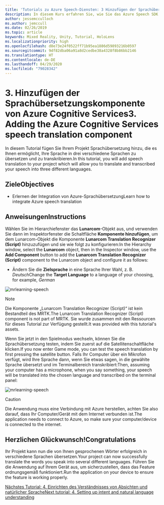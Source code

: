 ```yaml
---
title: 'Tutorials zu Azure Speech-Diensten: 3 Hinzufügen der Sprachübersetzungskomponente von Azure Cognitive Services'
description: In diesem Kurs erfahren Sie, wie Sie das Azure Speech SDK in einer Mixed Reality-Anwendung implementieren.
author: jessemcculloch
ms.author: jemccull
ms.date: 02/26/2019
ms.topic: article
keywords: Mixed Reality, Unity, Tutorial, HoloLens
ms.localizationpriority: high
ms.openlocfilehash: d8e73e24f0522ff71b95ea1886d59893216b0597
ms.sourcegitcommit: 9df82dba06a91a8d2cedbe38a4328f8b86bb2146
ms.translationtype: HT
ms.contentlocale: de-DE
ms.lasthandoff: 04/29/2020
ms.locfileid: "79028342"
---
```

# <a name="3-adding-the-azure-cognitive-services-speech-translation-component"></a><span data-ttu-id="a97b5-105">3. Hinzufügen der Sprachübersetzungskomponente von Azure Cognitive Services</span><span class="sxs-lookup"><span data-stu-id="a97b5-105">3. Adding the Azure Cognitive Services speech translation component</span></span>

<span data-ttu-id="a97b5-106">In diesem Tutorial fügen Sie Ihrem Projekt Sprachübersetzung hinzu, die es Ihnen ermöglicht, Ihre Sprache in drei verschiedene Sprachen zu übersetzen und zu transkribieren.</span><span class="sxs-lookup"><span data-stu-id="a97b5-106">In this tutorial, you will add speech translation to your project which will allow you to translate and transcribed your speech into three different languages.</span></span>

## <a name="objectives"></a><span data-ttu-id="a97b5-107">Ziele</span><span class="sxs-lookup"><span data-stu-id="a97b5-107">Objectives</span></span>

* <span data-ttu-id="a97b5-108">Erlernen der Integration von Azure-Sprachübersetzung</span><span class="sxs-lookup"><span data-stu-id="a97b5-108">Learn how to integrate Azure speech translation</span></span>

## <a name="instructions"></a><span data-ttu-id="a97b5-109">Anweisungen</span><span class="sxs-lookup"><span data-stu-id="a97b5-109">Instructions</span></span>

<span data-ttu-id="a97b5-110">Wählen Sie im Hierarchiefenster das **Lunarcom**-Objekt aus, und verwenden Sie dann im Inspektorfenster die Schaltfläche **Komponente hinzufügen**, um dem Lunarcom-Objekt die Komponente **Lunarcom Translation Recognizer (Script)** hinzuzufügen und sie wie folgt zu konfigurieren:</span><span class="sxs-lookup"><span data-stu-id="a97b5-110">In the Hierarchy window, select the **Lunarcom** object, then in the Inspector window, use the **Add Component** button to add the **Lunarcom Translation Recognizer (Script)** component to the Lunarcom object and configure it as follows:</span></span>

* <span data-ttu-id="a97b5-111">Ändern Sie die **Zielsprache** in eine Sprache Ihrer Wahl, z. B. _Deutsch_</span><span class="sxs-lookup"><span data-stu-id="a97b5-111">Change the **Target Language** to a language of your choosing, for example, _German_</span></span>

![mrlearning-speech](images/mrlearning-speech/tutorial3-section1-step1-1.png)

> [!NOTE]
> <span data-ttu-id="a97b5-113">Die Komponente „Lunarcom Translation Recognizer (Script)“ ist kein Bestandteil des MRTK.</span><span class="sxs-lookup"><span data-stu-id="a97b5-113">The Lunarcom Translation Recognizer (Script) component is not part of MRTK.</span></span> <span data-ttu-id="a97b5-114">Sie wurde zusammen mit den Ressourcen für dieses Tutorial zur Verfügung gestellt.</span><span class="sxs-lookup"><span data-stu-id="a97b5-114">It was provided with this tutorial's assets.</span></span>

<span data-ttu-id="a97b5-115">Wenn Sie jetzt in den Spielmodus wechseln, können Sie die Sprachübersetzung testen, indem Sie zuerst auf die Satellitenschaltfläche klicken.</span><span class="sxs-lookup"><span data-stu-id="a97b5-115">If you now enter Game mode, you can test the speech translation by first pressing the satellite button.</span></span> <span data-ttu-id="a97b5-116">Falls Ihr Computer über ein Mikrofon verfügt, wird Ihre Sprache dann, wenn Sie etwas sagen, in die gewählte Sprache übersetzt und im Terminalbereich transkribiert:</span><span class="sxs-lookup"><span data-stu-id="a97b5-116">Then, assuming your computer has a microphone, when you say something, your speech will be translated into the chosen language and transcribed on the terminal panel:</span></span>

![mrlearning-speech](images/mrlearning-speech/tutorial3-section1-step1-2.png)

> [!CAUTION]
> <span data-ttu-id="a97b5-118">Die Anwendung muss eine Verbindung mit Azure herstellen, achten Sie also darauf, dass Ihr Computer/Gerät mit dem Internet verbunden ist.</span><span class="sxs-lookup"><span data-stu-id="a97b5-118">The application needs to connect to Azure, so make sure your computer/device is connected to the internet.</span></span>

## <a name="congratulations"></a><span data-ttu-id="a97b5-119">Herzlichen Glückwunsch!</span><span class="sxs-lookup"><span data-stu-id="a97b5-119">Congratulations</span></span>

<span data-ttu-id="a97b5-120">Ihr Projekt kann nun die von Ihnen gesprochenen Wörter erfolgreich in verschiedene Sprachen übersetzen.</span><span class="sxs-lookup"><span data-stu-id="a97b5-120">Your project can now successfully translate the words you speak into several different languages.</span></span> <span data-ttu-id="a97b5-121">Führen Sie die Anwendung auf Ihrem Gerät aus, um sicherzustellen, dass das Feature ordnungsgemäß funktioniert.</span><span class="sxs-lookup"><span data-stu-id="a97b5-121">Run the application on your device to ensure the feature is working properly.</span></span>

[<span data-ttu-id="a97b5-122">Nächstes Tutorial: 4. Einrichten des Verständnisses von Absichten und natürlicher Sprache</span><span class="sxs-lookup"><span data-stu-id="a97b5-122">Next tutorial: 4. Setting up intent and natural language understanding</span></span>](mrlearning-speechSDK-ch4.md)
